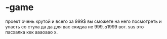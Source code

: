# -game

проект очень крутой и всего за 999$ вы сможете на него посмотреть и упасть со стула да да для вас скидка не 999$, а 1999$ вот.
sus это пасхалка кек аааоаао х.
